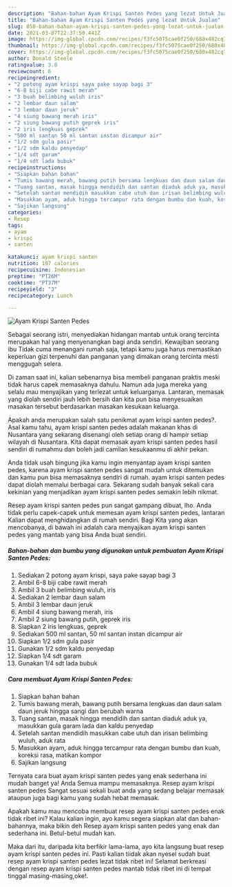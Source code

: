 ```yaml
---
description: "Bahan-bahan Ayam Krispi Santen Pedes yang lezat Untuk Jualan"
title: "Bahan-bahan Ayam Krispi Santen Pedes yang lezat Untuk Jualan"
slug: 858-bahan-bahan-ayam-krispi-santen-pedes-yang-lezat-untuk-jualan
date: 2021-03-07T22:37:50.441Z
image: https://img-global.cpcdn.com/recipes/f3fc5075cae0f250/680x482cq70/ayam-krispi-santen-pedes-foto-resep-utama.jpg
thumbnail: https://img-global.cpcdn.com/recipes/f3fc5075cae0f250/680x482cq70/ayam-krispi-santen-pedes-foto-resep-utama.jpg
cover: https://img-global.cpcdn.com/recipes/f3fc5075cae0f250/680x482cq70/ayam-krispi-santen-pedes-foto-resep-utama.jpg
author: Donald Steele
ratingvalue: 3.8
reviewcount: 6
recipeingredient:
- "2 potong ayam krispi saya pake sayap bagi 3"
- "6-8 biji cabe rawit merah"
- "3 buah belimbing wuluh iris"
- "2 lembar daun salam"
- "3 lembar daun jeruk"
- "4 siung bawang merah iris"
- "2 siung bawang putih geprek iris"
- "2 iris lengkuas geprek"
- "500 ml santan 50 ml santan instan dicampur air"
- "1/2 sdm gula pasir"
- "1/2 sdm kaldu penyedap"
- "1/4 sdt garam"
- "1/4 sdt lada bubuk"
recipeinstructions:
- "Siapkan bahan bahan"
- "Tumis bawang merah, bawang putih bersama lengkuas dan daun salam daun jeruk hingga sangi dan berubah warna"
- "Tuang santan, masak hingga mendidih dan santan diaduk aduk ya, masukkan gula garam lada dan kaldu penyedap"
- "Setelah santan mendidih masukkan cabe utuh dan irisan belimbing wuluh, aduk rata"
- "Masukkan ayam, aduk hingga tercampur rata dengan bumbu dan kuah, koreksi rasa, matikan kompor"
- "Sajikan langsung"
categories:
- Resep
tags:
- ayam
- krispi
- santen

katakunci: ayam krispi santen 
nutrition: 197 calories
recipecuisine: Indonesian
preptime: "PT26M"
cooktime: "PT37M"
recipeyield: "3"
recipecategory: Lunch

---
```



![Ayam Krispi Santen Pedes](https://img-global.cpcdn.com/recipes/f3fc5075cae0f250/680x482cq70/ayam-krispi-santen-pedes-foto-resep-utama.jpg)

Sebagai seorang istri, menyediakan hidangan mantab untuk orang tercinta merupakan hal yang menyenangkan bagi anda sendiri. Kewajiban seorang ibu Tidak cuma menangani rumah saja, tetapi kamu juga harus memastikan keperluan gizi terpenuhi dan panganan yang dimakan orang tercinta mesti menggugah selera.

Di zaman  saat ini, kalian sebenarnya bisa membeli panganan praktis meski tidak harus capek memasaknya dahulu. Namun ada juga mereka yang selalu mau menyajikan yang terlezat untuk keluarganya. Lantaran, memasak yang diolah sendiri jauh lebih bersih dan kita pun bisa menyesuaikan masakan tersebut berdasarkan masakan kesukaan keluarga. 



Apakah anda merupakan salah satu penikmat ayam krispi santen pedes?. Asal kamu tahu, ayam krispi santen pedes adalah makanan khas di Nusantara yang sekarang disenangi oleh setiap orang di hampir setiap wilayah di Nusantara. Kita dapat memasak ayam krispi santen pedes hasil sendiri di rumahmu dan boleh jadi camilan kesukaanmu di akhir pekan.

Anda tidak usah bingung jika kamu ingin menyantap ayam krispi santen pedes, karena ayam krispi santen pedes sangat mudah untuk ditemukan dan kamu pun bisa memasaknya sendiri di rumah. ayam krispi santen pedes dapat diolah memalui berbagai cara. Sekarang sudah banyak sekali cara kekinian yang menjadikan ayam krispi santen pedes semakin lebih nikmat.

Resep ayam krispi santen pedes pun sangat gampang dibuat, lho. Anda tidak perlu capek-capek untuk memesan ayam krispi santen pedes, lantaran Kalian dapat menghidangkan di rumah sendiri. Bagi Kita yang akan mencobanya, di bawah ini adalah cara menyajikan ayam krispi santen pedes yang mantab yang bisa Anda buat sendiri.

<!--inarticleads1-->

##### Bahan-bahan dan bumbu yang digunakan untuk pembuatan Ayam Krispi Santen Pedes:

1. Sediakan 2 potong ayam krispi, saya pake sayap bagi 3
1. Ambil 6-8 biji cabe rawit merah
1. Ambil 3 buah belimbing wuluh, iris
1. Sediakan 2 lembar daun salam
1. Ambil 3 lembar daun jeruk
1. Ambil 4 siung bawang merah, iris
1. Ambil 2 siung bawang putih, geprek iris
1. Siapkan 2 iris lengkuas, geprek
1. Sediakan 500 ml santan, 50 ml santan instan dicampur air
1. Siapkan 1/2 sdm gula pasir
1. Gunakan 1/2 sdm kaldu penyedap
1. Siapkan 1/4 sdt garam
1. Gunakan 1/4 sdt lada bubuk




<!--inarticleads2-->

##### Cara membuat Ayam Krispi Santen Pedes:

1. Siapkan bahan bahan
1. Tumis bawang merah, bawang putih bersama lengkuas dan daun salam daun jeruk hingga sangi dan berubah warna
1. Tuang santan, masak hingga mendidih dan santan diaduk aduk ya, masukkan gula garam lada dan kaldu penyedap
1. Setelah santan mendidih masukkan cabe utuh dan irisan belimbing wuluh, aduk rata
1. Masukkan ayam, aduk hingga tercampur rata dengan bumbu dan kuah, koreksi rasa, matikan kompor
1. Sajikan langsung




Ternyata cara buat ayam krispi santen pedes yang enak sederhana ini mudah banget ya! Anda Semua mampu memasaknya. Resep ayam krispi santen pedes Sangat sesuai sekali buat anda yang sedang belajar memasak ataupun juga bagi kamu yang sudah hebat memasak.

Apakah kamu mau mencoba membuat resep ayam krispi santen pedes enak tidak ribet ini? Kalau kalian ingin, ayo kamu segera siapkan alat dan bahan-bahannya, maka bikin deh Resep ayam krispi santen pedes yang enak dan sederhana ini. Betul-betul mudah kan. 

Maka dari itu, daripada kita berfikir lama-lama, ayo kita langsung buat resep ayam krispi santen pedes ini. Pasti kalian tiidak akan nyesel sudah buat resep ayam krispi santen pedes lezat tidak ribet ini! Selamat berkreasi dengan resep ayam krispi santen pedes mantab tidak ribet ini di tempat tinggal masing-masing,oke!.

